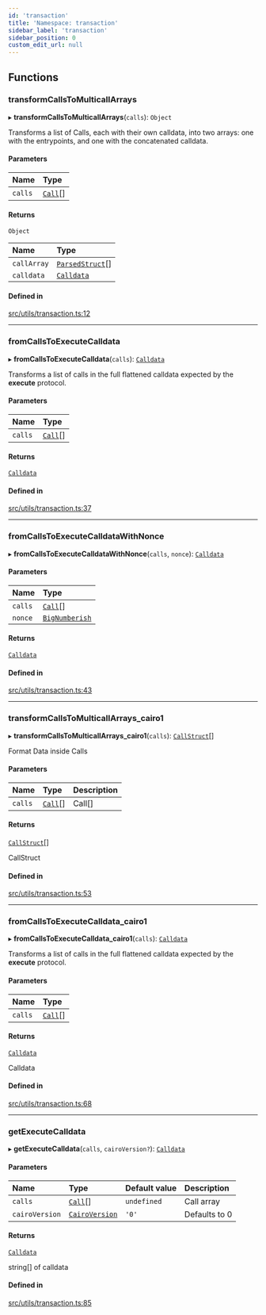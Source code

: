 ```yaml
---
id: 'transaction'
title: 'Namespace: transaction'
sidebar_label: 'transaction'
sidebar_position: 0
custom_edit_url: null
---
```


## Functions

### transformCallsToMulticallArrays

▸ **transformCallsToMulticallArrays**(`calls`): `Object`

Transforms a list of Calls, each with their own calldata, into
two arrays: one with the entrypoints, and one with the concatenated calldata.

#### Parameters

| Name    | Type                      |
| :------ | :------------------------ |
| `calls` | [`Call`](types.md#call)[] |

#### Returns

`Object`

| Name        | Type                                      |
| :---------- | :---------------------------------------- |
| `callArray` | [`ParsedStruct`](types.md#parsedstruct)[] |
| `calldata`  | [`Calldata`](types.md#calldata)           |

#### Defined in

[src/utils/transaction.ts:12](https://github.com/0xs34n/starknet.js/blob/v5.19.5/src/utils/transaction.ts#L12)

---

### fromCallsToExecuteCalldata

▸ **fromCallsToExecuteCalldata**(`calls`): [`Calldata`](types.md#calldata)

Transforms a list of calls in the full flattened calldata expected
by the **execute** protocol.

#### Parameters

| Name    | Type                      |
| :------ | :------------------------ |
| `calls` | [`Call`](types.md#call)[] |

#### Returns

[`Calldata`](types.md#calldata)

#### Defined in

[src/utils/transaction.ts:37](https://github.com/0xs34n/starknet.js/blob/v5.19.5/src/utils/transaction.ts#L37)

---

### fromCallsToExecuteCalldataWithNonce

▸ **fromCallsToExecuteCalldataWithNonce**(`calls`, `nonce`): [`Calldata`](types.md#calldata)

#### Parameters

| Name    | Type                                    |
| :------ | :-------------------------------------- |
| `calls` | [`Call`](types.md#call)[]               |
| `nonce` | [`BigNumberish`](types.md#bignumberish) |

#### Returns

[`Calldata`](types.md#calldata)

#### Defined in

[src/utils/transaction.ts:43](https://github.com/0xs34n/starknet.js/blob/v5.19.5/src/utils/transaction.ts#L43)

---

### transformCallsToMulticallArrays_cairo1

▸ **transformCallsToMulticallArrays_cairo1**(`calls`): [`CallStruct`](../interfaces/types.CallStruct.md)[]

Format Data inside Calls

#### Parameters

| Name    | Type                      | Description |
| :------ | :------------------------ | :---------- |
| `calls` | [`Call`](types.md#call)[] | Call[]      |

#### Returns

[`CallStruct`](../interfaces/types.CallStruct.md)[]

CallStruct

#### Defined in

[src/utils/transaction.ts:53](https://github.com/0xs34n/starknet.js/blob/v5.19.5/src/utils/transaction.ts#L53)

---

### fromCallsToExecuteCalldata_cairo1

▸ **fromCallsToExecuteCalldata_cairo1**(`calls`): [`Calldata`](types.md#calldata)

Transforms a list of calls in the full flattened calldata expected
by the **execute** protocol.

#### Parameters

| Name    | Type                      |
| :------ | :------------------------ |
| `calls` | [`Call`](types.md#call)[] |

#### Returns

[`Calldata`](types.md#calldata)

Calldata

#### Defined in

[src/utils/transaction.ts:68](https://github.com/0xs34n/starknet.js/blob/v5.19.5/src/utils/transaction.ts#L68)

---

### getExecuteCalldata

▸ **getExecuteCalldata**(`calls`, `cairoVersion?`): [`Calldata`](types.md#calldata)

#### Parameters

| Name           | Type                                    | Default value | Description   |
| :------------- | :-------------------------------------- | :------------ | :------------ |
| `calls`        | [`Call`](types.md#call)[]               | `undefined`   | Call array    |
| `cairoVersion` | [`CairoVersion`](types.md#cairoversion) | `'0'`         | Defaults to 0 |

#### Returns

[`Calldata`](types.md#calldata)

string[] of calldata

#### Defined in

[src/utils/transaction.ts:85](https://github.com/0xs34n/starknet.js/blob/v5.19.5/src/utils/transaction.ts#L85)

